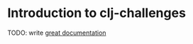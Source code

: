 # Introduction to clj-challenges

TODO: write [great documentation](http://jacobian.org/writing/what-to-write/)
